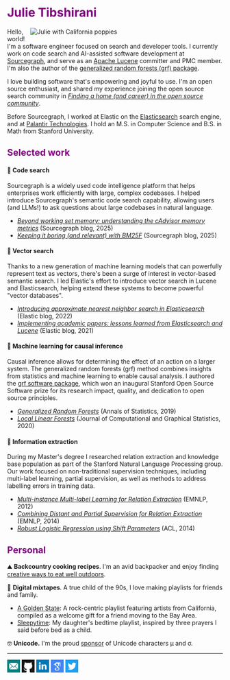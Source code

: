 # <span style="color:purple">Julie Tibshirani</span>

<img src="/assets/julie.jpg" alt="Julie with California poppies" width="450" style="float: right; margin-bottom: 5px; margin-left: 10px;"/>

Hello, world! I'm a software engineer focused on search and developer tools. I currently work on code search and AI-assisted software
development at [Sourcegraph](https://about.sourcegraph.com/), and serve as an
[Apache Lucene](https://lucene.apache.org/) committer and PMC member. I'm also
the author of the [generalized random forests (grf) package](https://grf-labs.github.io/grf/).

I love building software that's empowering and joyful to use. I'm an open
source enthusiast, and shared my experience joining the open source search
community in
*[Finding a home (and career) in the open source community](https://jtibs.substack.com/p/finding-a-home-and-career-in-the)*.

Before Sourcegraph, I worked at Elastic on the [Elasticsearch](https://en.wikipedia.org/wiki/Elasticsearch) search engine, and at [Palantir Technologies](https://www.palantir.com/). I hold an M.S. in Computer Science and B.S. in Math from Stanford University.

## <span style="color:purple">Selected work</span>

#### 🔎  Code search
Sourcegraph is a widely used code intelligence platform that helps enterprises work efficiently with large, complex codebases. I helped introduce Sourcegraph's semantic code search capability, allowing users (and LLMs!) to ask questions about large codebases in natural language.
* *[Beyond working set memory: understanding the cAdvisor memory metrics](https://sourcegraph.com/blog/beyond-working-set-memory-understanding-the-cadvisor-memory-metrics)* (Sourcegraph blog, 2025)
* *[Keeping it boring (and relevant) with BM25F](https://sourcegraph.com/blog/keeping-it-boring-and-relevant-with-bm25f)* (Sourcegraph blog, 2025)

#### 🔢  Vector search
Thanks to a new generation of machine learning models that can powerfully
represent text as vectors, there's been a surge of interest in vector-based
semantic search. I led Elastic's effort to introduce vector search in Lucene and
Elasticsearch, helping extend these systems to become powerful "vector databases".
* *[Introducing approximate nearest neighbor search in Elasticsearch](https://www.elastic.co/blog/introducing-approximate-nearest-neighbor-search-in-elasticsearch-8.0)* (Elastic blog, 2022)
* *[Implementing academic papers: lessons learned from Elasticsearch and Lucene](https://www.elastic.co/blog/implementing-academic-papers-lessons-learned-from-elasticsearch-and-lucene)* (Elastic blog, 2021)

#### 🌲  Machine learning for causal inference
Causal inference allows for determining the effect of an action on a
larger system. The generalized random forests (grf) method combines insights
from statistics and machine learning to enable causal analysis. I authored the
[grf software package](https://grf-labs.github.io/grf/), which won an inaugural
Stanford Open Source Software prize for its research impact, quality, and
dedication to open source principles.
* *[Generalized Random Forests](https://arxiv.org/abs/1610.01271)* (Annals of Statistics, 2019)
* *[Local Linear Forests](https://arxiv.org/abs/1807.11408)* (Journal of Computational and Graphical Statistics, 2020)

#### 💾  Information extraction
During my Master's degree I researched relation extraction and knowledge base
population as part of the Stanford Natural Language Processing group. Our work
focused on non-traditional supervision techniques, including multi-label
learning, partial supervision, as well as methods to address labelling errors in
training data.
* *[Multi-instance Multi-label Learning for Relation Extraction](https://www.aclweb.org/anthology/D12-1042/)* (EMNLP, 2012)
* *[Combining Distant and Partial Supervision for Relation Extraction](https://www.aclweb.org/anthology/D14-1164/)* (EMNLP, 2014)
* *[Robust Logistic Regression using Shift Parameters](https://www.aclweb.org/anthology/P14-2021/)* (ACL, 2014)

## <span style="color:purple">Personal</span>

⛰️ **Backcountry cooking recipes**. I'm an avid backpacker and enjoy finding [creative ways to eat well outdoors](/backcountry).

📼 **Digital mixtapes**. A true child of the 90s, I love making playlists for friends and family.
* [A Golden State](https://open.spotify.com/playlist/2T4qI78ekq6IvZWdD0hAvl?si=11a8494c3e4141ee): A rock-centric playlist featuring artists from California, compiled as a welcome gift for a friend moving to the Bay Area.
* [Sleepytime](https://open.spotify.com/playlist/5FigKrjjfhB4ucejGy6sBH?si=b6ecde45b5904ffb): My daughter's bedtime playlist, inspired by three prayers I said before bed as a child.

🤓 **Unicode.** I'm the proud [sponsor](https://aac.unicode.org/sponsors) of Unicode characters μ and σ.

___

<a href="mailto: julietibs@apache.org"><img src="https://raw.githubusercontent.com/edent/SuperTinyIcons/master/images/svg/email.svg" alt="Email icon" width=30></a>
<a href="http://www.github.com/jtibshirani"><img src="https://raw.githubusercontent.com/edent/SuperTinyIcons/master/images/svg/github.svg" alt="Github icon" width=30></a>
<a href="https://www.linkedin.com/in/julie-tibshirani/"><img src="https://raw.githubusercontent.com/edent/SuperTinyIcons/master/images/svg/linkedin.svg" alt="LinkedIn icon" width=30></a>
<a href="https://scholar.google.com/citations?user=H-A5KBYAAAAJ&hl=en"><img src="https://raw.githubusercontent.com/edent/SuperTinyIcons/master/images/svg/google_scholar.svg" alt="Google scholar icon" width=30></a>
<a href="http://www.twitter.com/julietibs"><img src="https://raw.githubusercontent.com/edent/SuperTinyIcons/master/images/svg/twitter.svg" alt="Twitter icon" width=30></a>
